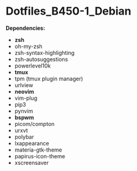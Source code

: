 # Dotfiles_B450-1_Debian
**Dependencies:**
* **zsh**
* oh-my-zsh
* zsh-syntax-highlighting
* zsh-autosuggestions
* powerlevel10k
* **tmux**
* tpm (tmux plugin manager)
* urlview
* **neovim**
* vim-plug
* pip3
* pynvim
* **bspwm**
* picom/compton
* urxvt
* polybar
* lxappearance
* materia-gtk-theme
* papirus-icon-theme
* xscreensaver